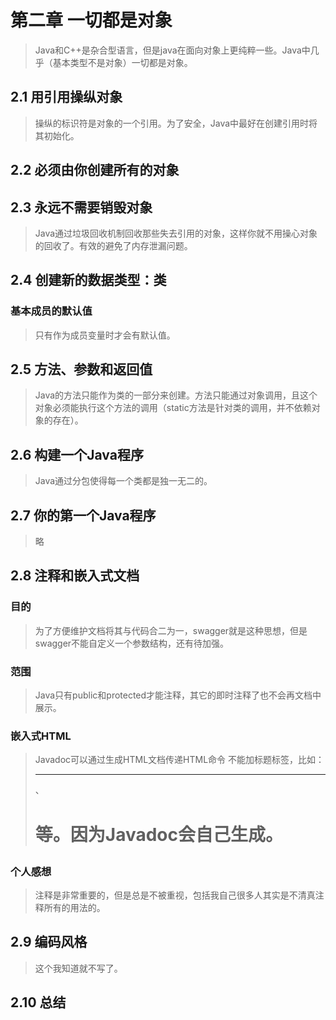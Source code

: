 # 第二章 一切都是对象
> Java和C++是杂合型语言，但是java在面向对象上更纯粹一些。Java中几乎（基本类型不是对象）一切都是对象。

## 2.1 用引用操纵对象
> 操纵的标识符是对象的一个引用。为了安全，Java中最好在创建引用时将其初始化。

## 2.2 必须由你创建所有的对象

## 2.3 永远不需要销毁对象
> Java通过垃圾回收机制回收那些失去引用的对象，这样你就不用操心对象的回收了。有效的避免了内存泄漏问题。

## 2.4 创建新的数据类型：类
### 基本成员的默认值
> 只有作为成员变量时才会有默认值。

## 2.5 方法、参数和返回值
> Java的方法只能作为类的一部分来创建。方法只能通过对象调用，且这个对象必须能执行这个方法的调用（static方法是针对类的调用，并不依赖对象的存在）。

## 2.6 构建一个Java程序
> Java通过分包使得每一个类都是独一无二的。

## 2.7 你的第一个Java程序
> 略

## 2.8 注释和嵌入式文档
### 目的
> 为了方便维护文档将其与代码合二为一，swagger就是这种思想，但是swagger不能自定义一个参数结构，还有待加强。

### 范围
> Java只有public和protected才能注释，其它的即时注释了也不会再文档中展示。

### 嵌入式HTML
> Javadoc可以通过生成HTML文档传递HTML命令
> 不能加标题标签，比如：<hr>、<h1>等。因为Javadoc会自己生成。

### 个人感想
> 注释是非常重要的，但是总是不被重视，包括我自己很多人其实是不清真注释所有的用法的。

## 2.9 编码风格
> 这个我知道就不写了。

## 2.10 总结

